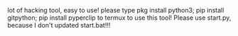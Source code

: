 lot of hacking tool, easy to use!
please type pkg install python3; pip install gitpython; pip install pyperclip to termux to use this tool!
Please use start.py, because I don't updated start.bat!!!
